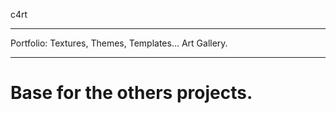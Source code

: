 c4rt
****

Portfolio: Textures, Themes, Templates... Art Gallery.
*********
# Base for the others projects.
